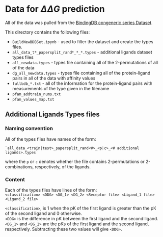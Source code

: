 # Data for $\Delta\Delta G$ prediction

All of the data was pulled from the [BindingDB congeneric series Dataset](http://www.bindingdb.org/bind/surflex_entry.jsp).

This directory contains the following files:
 - `BuildNewBDBSet.ipynb` - used to filter the dataset and create the types files.
 - `all_data_t*_papersplit_rand*_*_*.types` - additional ligands dataset types files
 - `all_newdata.types` - types file containing all of the 2-permutations of all of the data
 - `dg_all_newdata.types` - types file containing all of the protein-ligand pairs in all of the data with affinity values
 - `fullbdb_*.txt` - all of the information for the protein-ligand pairs with measurements of the type given in the filename
 - `pfam_addtrain_nums.txt`
 - `pfam_values_map.txt`

## Additional Ligands Types files
### Naming convention
All of the types files have names of the form:  

    `all_data_<train|test>_papersplit_rand<#>_<p|c>_<# additional ligands>.types`
where the `p` or `c` denotes whether the file contains 2-permutations or 2-combinations, respectively, of the ligands.

### Content
Each of the types files have lines of the form:  
    `<classification> <DDG> <DG_1> <DG_2> <Receptor file> <Ligand_1 file> <Ligand_2 file>`

`<classification>`, is 1 when the pK of the first ligand is greater than the pK of the second ligand and 0 otherwise.  
`<DDG>` is the difference in pK between the first ligand and the second ligand.  
`<DG_1>` and `<DG_2>` are the pKs of the first ligand and the second ligand, respectively. Subtracting these two values will give `<DDG>`.
